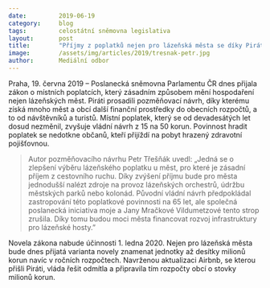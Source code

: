 ```yaml
---
date:         2019-06-19
category:     blog
tags:         celostátní sněmovna legislativa
layout:       post
title:        "Příjmy z poplatků nejen pro lázeňská města se díky Pirátům zvýší"
image:        /assets/img/articles/2019/tresnak-petr.jpg
author:       Mediální odbor
---
```



Praha, 19. června 2019 – Poslanecká sněmovna Parlamentu ČR dnes přijala zákon o místních poplatcích, který zásadním způsobem mění hospodaření nejen lázeňských měst. Piráti prosadili pozměňovací návrh, díky kterému získá mnoho měst a obcí další finanční prostředky do obecních rozpočtů, a to od návštěvníků a turistů. Místní poplatek, který se od devadesátých let dosud nezměnil, zvyšuje vládní návrh z 15 na 50 korun. Povinnost hradit poplatek se nedotkne občanů, kteří přijíždí na pobyt hrazený zdravotní pojišťovnou. 

> Autor pozměňovacího návrhu Petr Třešňák uvedl: „Jedná se o zlepšení výběru lázeňského poplatku u měst, pro které je zásadní příjem z cestovního ruchu. Díky zvýšení příjmu bude pro města jednodušší nalézt zdroje na provoz lázeňských orchestrů, údržbu městských parků nebo kolonád. Původní vládní návrh předpokládal zastropování této poplatkové povinnosti na 65 let, ale společná poslanecká iniciativa moje a Jany Mračkové Vildumetzové tento strop zrušila. Díky tomu budou moci města financovat rozvoj infrastruktury pro lázeňské hosty.”

Novela zákona nabude účinnosti 1. ledna 2020. Nejen pro lázeňská města bude dnes přijatá varianta novely znamenat jednotky až desítky milionů korun navíc v ročních rozpočtech. Navrženou aktualizaci Airbnb, se kterou přišli Piráti, vláda řešit odmítla a připravila tím rozpočty obcí o stovky milionů korun.
